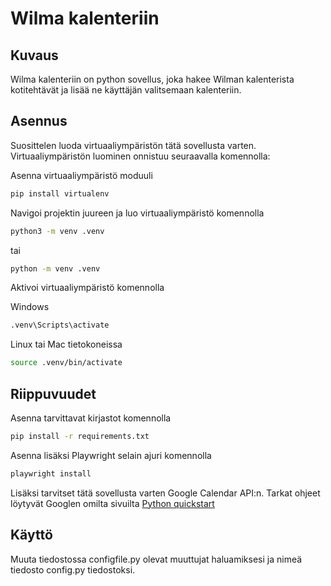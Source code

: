 <!-- Write documentation on how to Create .venv environment in python -->
<!-- Write documentation on how to install dependencies -->
<!-- Write documentation on how to run the project -->

# 

# Wilma kalenteriin

## Kuvaus

Wilma kalenteriin on python sovellus, joka hakee Wilman kalenterista kotitehtävät ja lisää ne käyttäjän valitsemaan kalenteriin.


## Asennus

Suosittelen luoda virtuaaliympäristön tätä sovellusta varten. Virtuaaliympäristön luominen onnistuu seuraavalla komennolla:

Asenna virtuaaliympäristö moduuli
```bash
pip install virtualenv
```

Navigoi projektin juureen ja luo virtuaaliympäristö komennolla

```bash
python3 -m venv .venv
```
tai 

```bash
python -m venv .venv
```

Aktivoi virtuaaliympäristö komennolla

Windows
```bash
.venv\Scripts\activate
```
Linux tai Mac tietokoneissa
```bash
source .venv/bin/activate
```
## Riippuvuudet

Asenna tarvittavat kirjastot komennolla
    
```bash
pip install -r requirements.txt
```

Asenna lisäksi Playwright selain ajuri komennolla

```bash
playwright install
```

Lisäksi tarvitset tätä sovellusta varten Google Calendar API:n. Tarkat ohjeet löytyvät Googlen omilta sivuilta [Python quickstart](https://developers.google.com/calendar/api/quickstart/python)

## Käyttö

Muuta tiedostossa configfile.py olevat muuttujat haluamiksesi ja nimeä tiedosto config.py tiedostoksi.

